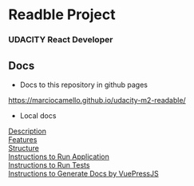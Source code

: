 # Readble Project

### UDACITY React Developer

## Docs

- Docs to this repository in github pages

https://marciocamello.github.io/udacity-m2-readable/

- Local docs

[Description](frontend/docs/main.md) <br>
[Features](frontend/docs/features.md) <br>
[Structure](frontend/docs/structure.md) <br>
[Instructions to Run Application](frontend/docs/run.md) <br>
[Instructions to Run Tests](frontend/docs/test.md) <br>
[Instructions to Generate Docs by VuePressJS](frontend/docs/docs.md)

